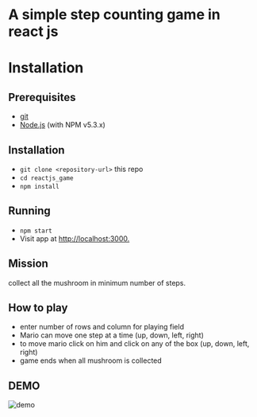 # A simple step counting game in react js

# Installation

## Prerequisites
* [git](https://git-scm.com/)
* [Node.js](https://nodejs.org/) (with NPM v5.3.x)

## Installation
* `git clone <repository-url>` this repo
* `cd reactjs_game`
* `npm install`

## Running
* `npm start`
* Visit app at [http://localhost:3000.](http://localhost:3000)

## Mission
collect all the mushroom in minimum number of steps.

## How to play
* enter number of rows and column for playing field
* Mario can move one step at a time (up, down, left, right)
* to move mario click on him and click on any of the box (up, down, left, right)
* game ends when all mushroom is collected

## DEMO

![demo](https://media.giphy.com/media/1d5Nn7lbqO78Z7GYEO/giphy.gif)
